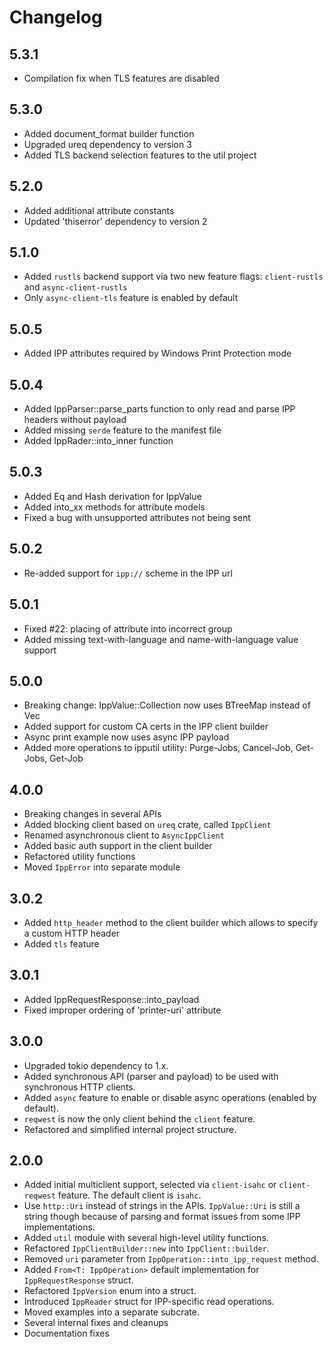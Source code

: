 # Changelog

## 5.3.1
- Compilation fix when TLS features are disabled

## 5.3.0
- Added document_format builder function
- Upgraded ureq dependency to version 3
- Added TLS backend selection features to the util project

## 5.2.0
- Added additional attribute constants
- Updated 'thiserror' dependency to version 2

## 5.1.0
- Added `rustls` backend support via two new feature flags: `client-rustls` and `async-client-rustls`
- Only `async-client-tls` feature is enabled by default

## 5.0.5
- Added IPP attributes required by Windows Print Protection mode

## 5.0.4
- Added IppParser::parse_parts function to only read and parse IPP headers without payload
- Added missing `serde` feature to the manifest file
- Added IppRader::into_inner function

## 5.0.3
- Added Eq and Hash derivation for IppValue
- Added into_xx methods for attribute models
- Fixed a bug with unsupported attributes not being sent

## 5.0.2
- Re-added support for `ipp://` scheme in the IPP url

## 5.0.1
- Fixed #22: placing of attribute into incorrect group
- Added missing text-with-language and name-with-language value support

## 5.0.0
- Breaking change: IppValue::Collection now uses BTreeMap instead of Vec
- Added support for custom CA certs in the IPP client builder
- Async print example now uses async IPP payload
- Added more operations to ipputil utility: Purge-Jobs, Cancel-Job, Get-Jobs, Get-Job

## 4.0.0
- Breaking changes in several APIs
- Added blocking client based on `ureq` crate, called `IppClient`
- Renamed asynchronous client to `AsyncIppClient`
- Added basic auth support in the client builder
- Refactored utility functions
- Moved `IppError` into separate module

## 3.0.2

- Added `http_header` method to the client builder which allows to specify a custom HTTP header
- Added `tls` feature

## 3.0.1

- Added IppRequestResponse::into_payload
- Fixed improper ordering of 'printer-uri' attribute

## 3.0.0

- Upgraded tokio dependency to 1.x.
- Added synchronous API (parser and payload) to be used with synchronous HTTP clients.
- Added `async` feature to enable or disable async operations (enabled by default).
- `reqwest` is now the only client  behind the `client` feature.
- Refactored and simplified internal project structure.

## 2.0.0

- Added initial multiclient support, selected via `client-isahc` or `client-reqwest` feature. The default client is `isahc`.
- Use `http::Uri` instead of strings in the APIs. `IppValue::Uri` is still a string though because of parsing and format issues from some
IPP implementations.
- Added `util` module with several high-level utility functions.
- Refactored `IppClientBuilder::new` into `IppClient::builder`.
- Removed `uri` parameter from `IppOperation::into_ipp_request` method.
- Added `From<T: IppOperation>` default implementation for `IppRequestResponse` struct.
- Refactored `IppVersion` enum into a struct.
- Introduced `IppReader` struct for IPP-specific read operations.
- Moved examples into a separate subcrate.
- Several internal fixes and cleanups
- Documentation fixes

